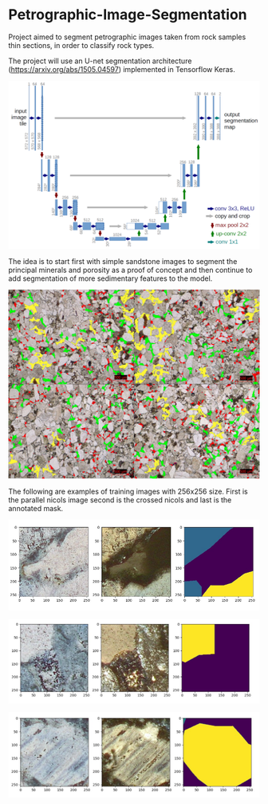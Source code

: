 # Petrographic-Image-Segmentation
Project aimed to segment petrographic images taken from rock samples thin sections, in order to classify rock types.

The project will use an U-net segmentation architecture (https://arxiv.org/abs/1505.04597) implemented in Tensorflow Keras.

![Unet Architecture](images/u-net-architecture.png)

The idea is to start first with simple sandstone images to segment the principal minerals and porosity as a proof of concept and then continue to add segmentation of more sedimentary features to the model.


![petro image1](images/image1.png)

The following are examples of training images with 256x256 size.
First is the parallel nicols image second is the crossed nicols and last is the annotated mask.

![sanity1](images/sanity_check_1.jpg)

![sanity2](images/sanity_check_2.jpg)

![sanity3](images/sanity_check_3.jpg)

